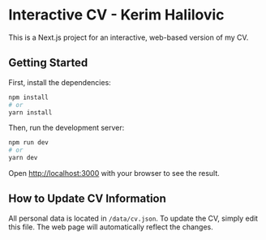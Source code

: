 # Interactive CV - Kerim Halilovic

This is a Next.js project for an interactive, web-based version of my CV.

## Getting Started

First, install the dependencies:

```bash
npm install
# or
yarn install
```

Then, run the development server:

```bash
npm run dev
# or
yarn dev
```

Open [http://localhost:3000](http://localhost:3000) with your browser to see the result.

## How to Update CV Information

All personal data is located in `/data/cv.json`. To update the CV, simply edit this file. The web page will automatically reflect the changes.
